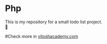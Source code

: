 # Php 

This is my repository for a small todo list project.<br />
:cactus:

#Check more in [vitoshacademy.com](
http://www.vitoshacademy.com/php-make-a-simple-to-do-list-with-php)